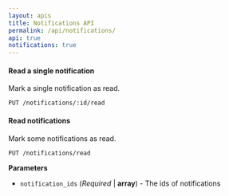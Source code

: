 ```yaml
---
layout: apis
title: Notifications API
permalink: /api/notifications/
api: true
notifications: true
---
```


#### Read a single notification

Mark a single notification as read.

    PUT /notifications/:id/read


#### Read notifications

Mark some notifications as read.

    PUT /notifications/read

**Parameters**

* `notification_ids` (*Required* | **array**) - The ids of notifications


